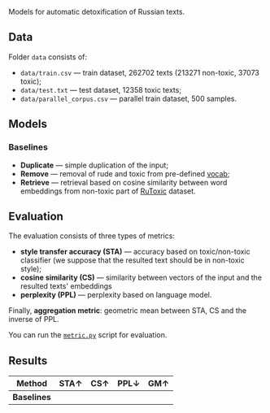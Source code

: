 Models for automatic detoxification of Russian texts.
## Data
Folder `data` consists of:
* `data/train.csv` — train dataset, 262702 texts (213271 non-toxic, 37073 toxic);
* `data/test.txt` — test dataset, 12358 toxic texts;
* `data/parallel_corpus.csv` — parallel train dataset, 500 samples.
## Models
### Baselines
* **Duplicate** — simple duplication of the input;
* **Remove** — removal of rude and toxic from pre-defined [vocab](https://github.com/skoltech-nlp/rudetoxifier/blob/main/data/train/MAT_FINAL_with_unigram_inflections.txt);
* **Retrieve** — retrieval based on cosine similarity between word embeddings from non-toxic part of [RuToxic](https://github.com/skoltech-nlp/rudetoxifier/blob/main/data/train/ru_toxic_dataset.csv) dataset.
## Evaluation
The evaluation consists of three types of metrics:
* **style transfer accuracy (STA)** — accuracy based on toxic/non-toxic classifier (we suppose that the resulted text should be in non-toxic style);
* **cosine similarity (CS)** — similarity between vectors of the input and the resulted texts' embeddings
* **perplexity (PPL)** — perplexity based on language model.

Finally, **aggregation metric**: geometric mean between STA, CS and the inverse of PPL.

You can run the [`metric.py`](https://github.com/vyhuholl/russian_detoxification/blob/master/metric.py) script for evaluation.
## Results
Method | STA↑ | CS↑ | PPL↓ | GM↑
------ | ---- | --- | ----| ---
**Baselines** |
